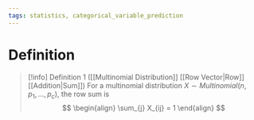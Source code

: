 ```yaml
---
tags: statistics, categorical_variable_prediction
---
```


# Definition

> [!info] Definition 1 ([[Multinomial Distribution]] [[Row Vector|Row]] [[Addition|Sum]])
> For a multinomial distribution $X \sim Multinomial(n, p_1, \dots, p_c)$, the row sum is
> $$
> \begin{align}
> \sum_{j} X_{ij} = 1
> \end{align}
> $$